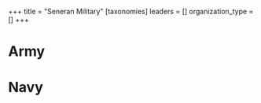 +++
title = "Seneran Military"
[taxonomies]
leaders = []
organization_type = []
+++

# Army
# Navy

